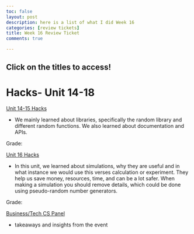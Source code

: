 ```yaml
---
toc: false
layout: post
description: here is a list of what I did Week 16
categories: [review tickets]
title: Week 16 Review Ticket
comments: true

---
```

## Click on the titles to access!

# Hacks- Unit 14-18

<a href="https://kayleehou.github.io/myproject/student%20teaching/2022/12/12/unit14-15hacks.html" rel="nofollow">Unit 14-15 Hacks</a>

- We mainly learned about libraries, specifically the random library and different random functions. We also learned about documentation and APIs. 
 
Grade: 

<a href="https://kayleehou.github.io/myproject/student%20teaching/2022/12/13/unit16hacks.html" rel="nofollow">Unit 16 Hacks</a>

- In this unit, we learned about simulations, why they are useful and in what instance we would use this verses calculation or experiment. They help us save money, resources, time, and can be a lot safer. When making a simulation you should remove details, which could be done using pseudo-random number generators.

Grade: 

<a href="https://kayleehou.github.io/myproject/markdown/2022/12/13/cspanelnotes.html" rel="nofollow">Business/Tech CS Panel</a>

- takeaways and insights from the event 



